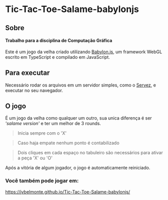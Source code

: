 # Tic-Tac-Toe-Salame-babylonjs
## Sobre
#### Trabalho para a disciplina de Computação Gráfica
Este é um jogo da velha criado utilizando [Babylon.js](https://www.babylonjs.com/), um framework WebGL escrito em TypeScript e compilado em JavaScript.

## Para executar

Necessário rodar os arquivos em um servidor simples, como o [Servez](https://greggman.github.io/servez/), e executar no seu navegador.


## O jogo

É um jogo da velha como qualquer um outro, sua unica diferença é ser *'salame version'* e ter um melhor de 3 rounds.
> Inicia sempre com o 'X'

> Caso haja empate nenhum ponto é contabilizado

> Dois cliques em cada espaço no tabuleiro são necessários para ativar a peça 'X' ou 'O' 

Após a vitória de algum jogador, o jogo é automaticamente reiniciado.

### Você também pode jogar em: 

https://jvbelmonte.github.io/Tic-Tac-Toe-Salame-babylonjs/
